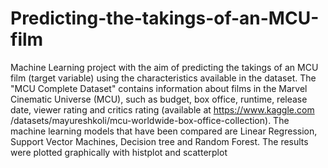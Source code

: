 # Predicting-the-takings-of-an-MCU-film
Machine Learning project with the aim of predicting the takings of an MCU film (target variable) using the characteristics available in the dataset.
The "MCU Complete Dataset" contains information about films in the Marvel Cinematic Universe (MCU), such as budget, box office, runtime, release date, viewer rating and critics rating (available at https://www.kaggle.com /datasets/mayureshkoli/mcu-worldwide-box-office-collection).
The machine learning models that have been compared are Linear Regression, Support Vector Machines, Decision tree and Random Forest.
The results were plotted graphically with histplot and scatterplot
